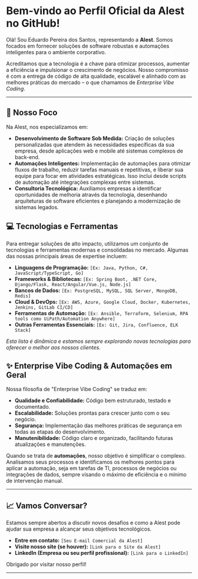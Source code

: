 # Bem-vindo ao Perfil Oficial da Alest no GitHub!

Olá! Sou Eduardo Pereira dos Santos, representando a **Alest**. Somos focados em fornecer soluções de software robustas e automações inteligentes para o ambiente corporativo.

Acreditamos que a tecnologia é a chave para otimizar processos, aumentar a eficiência e impulsionar o crescimento de negócios. Nosso compromisso é com a entrega de código de alta qualidade, escalável e alinhado com as melhores práticas do mercado – o que chamamos de *Enterprise Vibe Coding*.

---

## 🚀 Nosso Foco

Na Alest, nos especializamos em:

* **Desenvolvimento de Software Sob Medida:** Criação de soluções personalizadas que atendem às necessidades específicas da sua empresa, desde aplicações web e mobile até sistemas complexos de back-end.
* **Automações Inteligentes:** Implementação de automações para otimizar fluxos de trabalho, reduzir tarefas manuais e repetitivas, e liberar sua equipe para focar em atividades estratégicas. Isso inclui desde scripts de automação até integrações complexas entre sistemas.
* **Consultoria Tecnológica:** Auxiliamos empresas a identificar oportunidades de melhoria através da tecnologia, desenhando arquiteturas de software eficientes e planejando a modernização de sistemas legados.

## 💻 Tecnologias e Ferramentas

Para entregar soluções de alto impacto, utilizamos um conjunto de tecnologias e ferramentas modernas e consolidadas no mercado. Algumas das nossas principais áreas de expertise incluem:

* **Linguagens de Programação:** `[Ex: Java, Python, C#, JavaScript/TypeScript, Go]`
* **Frameworks & Bibliotecas:** `[Ex: Spring Boot, .NET Core, Django/Flask, React/Angular/Vue.js, Node.js]`
* **Bancos de Dados:** `[Ex: PostgreSQL, MySQL, SQL Server, MongoDB, Redis]`
* **Cloud & DevOps:** `[Ex: AWS, Azure, Google Cloud, Docker, Kubernetes, Jenkins, GitLab CI/CD]`
* **Ferramentas de Automação:** `[Ex: Ansible, Terraform, Selenium, RPA tools como UiPath/Automation Anywhere]`
* **Outras Ferramentas Essenciais:** `[Ex: Git, Jira, Confluence, ELK Stack]`

*Esta lista é dinâmica e estamos sempre explorando novas tecnologias para oferecer o melhor aos nossos clientes.*

## ✨ Enterprise Vibe Coding & Automações em Geral

Nossa filosofia de "Enterprise Vibe Coding" se traduz em:

* **Qualidade e Confiabilidade:** Código bem estruturado, testado e documentado.
* **Escalabilidade:** Soluções prontas para crescer junto com o seu negócio.
* **Segurança:** Implementação das melhores práticas de segurança em todas as etapas do desenvolvimento.
* **Manutenibilidade:** Código claro e organizado, facilitando futuras atualizações e manutenções.

Quando se trata de **automações**, nosso objetivo é simplificar o complexo. Analisamos seus processos e identificamos os melhores pontos para aplicar a automação, seja em tarefas de TI, processos de negócios ou integrações de dados, sempre visando o máximo de eficiência e o mínimo de intervenção manual.

---

## 📈 Vamos Conversar?

Estamos sempre abertos a discutir novos desafios e como a Alest pode ajudar sua empresa a alcançar seus objetivos tecnológicos.

* **Entre em contato:** `[Seu E-mail Comercial da Alest]`
* **Visite nosso site (se houver):** `[Link para o Site da Alest]`
* **LinkedIn (Empresa ou seu perfil profissional):** `[Link para o LinkedIn]`

Obrigado por visitar nosso perfil!

---
